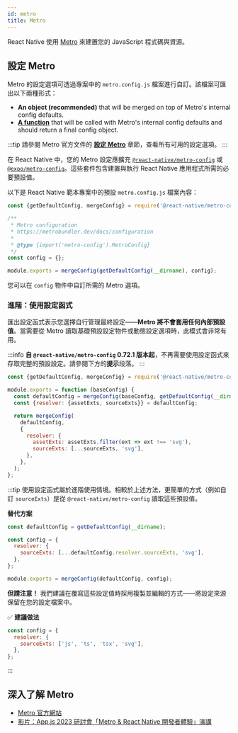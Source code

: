 ```yaml
---
id: metro
title: Metro
---
```


React Native 使用 [Metro](https://metrobundler.dev/) 來建置您的 JavaScript 程式碼與資源。

## 設定 Metro

Metro 的設定選項可透過專案中的 `metro.config.js` 檔案進行自訂。該檔案可匯出以下兩種形式：

- **An object (recommended)** that will be merged on top of Metro's internal config defaults.
- [**A function**](#advanced-using-a-config-function) that will be called with Metro's internal config defaults and should return a final config object.

:::tip
請參閱 Metro 官方文件的 [**設定 Metro**](https://metrobundler.dev/docs/configuration) 章節，查看所有可用的設定選項。
:::

在 React Native 中，您的 Metro 設定應擴充 [`@react-native/metro-config`](https://www.npmjs.com/package/@react-native/metro-config) 或 [`@expo/metro-config`](https://www.npmjs.com/package/@expo/metro-config)。這些套件包含建置與執行 React Native 應用程式所需的必要預設值。

以下是 React Native 範本專案中的預設 `metro.config.js` 檔案內容：

<!-- prettier-ignore -->

```js
const {getDefaultConfig, mergeConfig} = require('@react-native/metro-config');

/**
 * Metro configuration
 * https://metrobundler.dev/docs/configuration
 *
 * @type {import('metro-config').MetroConfig}
 */
const config = {};

module.exports = mergeConfig(getDefaultConfig(__dirname), config);
```

您可以在 `config` 物件中自訂所需的 Metro 選項。

### 進階：使用設定函式

匯出設定函式表示您選擇自行管理最終設定——**Metro 將不會套用任何內部預設值**。當需要從 Metro 讀取基礎預設設定物件或動態設定選項時，此模式會非常有用。

:::info
**自 `@react-native/metro-config` 0.72.1 版本起**，不再需要使用設定函式來存取完整的預設設定。請參閱下方的**提示**段落。
:::

<!-- prettier-ignore -->

```js
const {getDefaultConfig, mergeConfig} = require('@react-native/metro-config');

module.exports = function (baseConfig) {
  const defaultConfig = mergeConfig(baseConfig, getDefaultConfig(__dirname));
  const {resolver: {assetExts, sourceExts}} = defaultConfig;

  return mergeConfig(
    defaultConfig,
    {
      resolver: {
        assetExts: assetExts.filter(ext => ext !== 'svg'),
        sourceExts: [...sourceExts, 'svg'],
      },
    },
  );
};
```

:::tip
使用設定函式屬於進階使用情境。相較於上述方法，更簡單的方式（例如自訂 `sourceExts`）是從 `@react-native/metro-config` 讀取這些預設值。

**替代方案**

<!-- prettier-ignore -->
```js
const defaultConfig = getDefaultConfig(__dirname);

const config = {
  resolver: {
    sourceExts: [...defaultConfig.resolver.sourceExts, 'svg'],
  },
};

module.exports = mergeConfig(defaultConfig, config);
```

**但請注意！** 我們建議在覆寫這些設定值時採用複製並編輯的方式——將設定來源保留在您的設定檔案中。

✅ **建議做法**

<!-- prettier-ignore -->
```js
const config = {
  resolver: {
    sourceExts: ['js', 'ts', 'tsx', 'svg'],
  },
};
```

:::

## 深入了解 Metro

- [Metro 官方網站](https://metrobundler.dev/)
- [影片：App.js 2023 研討會「Metro & React Native 開發者體驗」演講](https://www.youtube.com/watch?v=c9D4pg0y9cI)